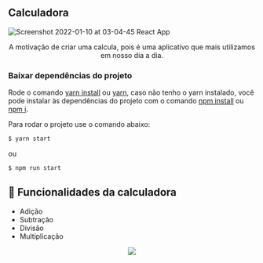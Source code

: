 ## Calculadora

![Screenshot 2022-01-10 at 03-04-45 React App](https://user-images.githubusercontent.com/15675912/149042868-e23c80c1-d50c-4664-a222-0f314bcbc34e.png)


<p align="center"> A motivação de criar uma calcula, pois é uma aplicativo que mais utilizamos em nosso dia a dia.
</p>


### Baixar dependências do projeto

Rode o comando [yarn install]() ou [yarn](), caso não tenho o yarn instalado, você pode instalar às dependências do projeto com o comando [npm install]() ou [npm i](). 

Para rodar o projeto use o comando abaixo:

```js
$ yarn start
```
ou
```js
$ npm run start
```
## 
## :hammer: Funcionalidades da calculadora

- Adição
- Subtração
- Divisão
- Multiplicação

<div align="center">
  <img src="https://img.shields.io/badge/Project-Calculadora-green" />
</div>


